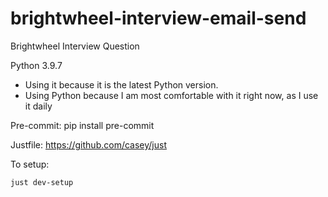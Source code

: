 # brightwheel-interview-email-send
Brightwheel Interview Question

Python 3.9.7
  - Using it because it is the latest Python version.
  - Using Python because I am most comfortable with it right now, as I use it
    daily

Pre-commit:
pip install pre-commit

Justfile:
https://github.com/casey/just


To setup:
```shell script
just dev-setup
```
